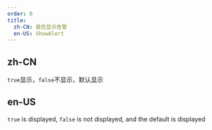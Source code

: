 ```yaml
---
order: 0
title:
  zh-CN: 是否显示告警
  en-US: ShowAlert
---
```


## zh-CN

 `true`显示，`false`不显示，默认显示

## en-US

`true` is displayed, `false` is not displayed, and the default is displayed
